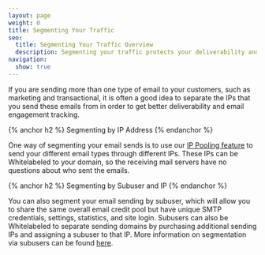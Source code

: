```yaml
---
layout: page
weight: 0
title: Segmenting Your Traffic
seo:
  title: Segmenting Your Traffic Overview
  description: Segmenting your traffic protects your deliverability and keeps your stats separate by type of email.
navigation:
  show: true
---
```


If you are sending more than one type of email to your customers, such as marketing and transactional, it is
often a good idea to separate the IPs that you send these emails from in order to get better deliverability and
email engagement tracking.

{% anchor h2 %}
Segmenting by IP Address
{% endanchor %}

One way of segmenting your email sends is to use our <a href="{{site.blog_url}}/sendgrid-announces-new-feature-ip-pooling/">IP Pooling feature</a> to send your different email types through different IPs. These IPs can be Whitelabeled to your domain, so the receiving mail servers have no questions about who sent the emails.

{% anchor h2 %}
Segmenting by Subuser and IP
{% endanchor %}

You can also segment your email sending by subuser, which will allow you to share the same overall email credit pool but have unique SMTP credentials, settings, statistics, and site login. Subusers can also be Whitelabeled to separate sending domains by purchasing additional sending IPs and assigning a subuser to that IP. More information on segmentation via subusers can be found [here]({{root_url}}/Classroom/Deliver/Delivery_Introduction/segment_your_email_traffic_with_subusers.html).
